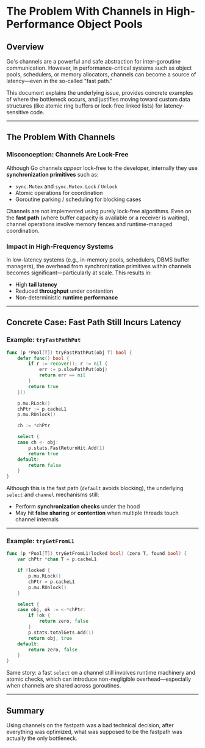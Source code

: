 # The Problem With Channels in High-Performance Object Pools

## Overview

Go's channels are a powerful and safe abstraction for inter-goroutine communication. However, in performance-critical systems such as object pools, schedulers, or memory allocators, channels can become a source of latency—even in the so-called "fast path."

This document explains the underlying issue, provides concrete examples of where the bottleneck occurs, and justifies moving toward custom data structures (like atomic ring buffers or lock-free linked lists) for latency-sensitive code.

---

## The Problem With Channels

### Misconception: Channels Are Lock-Free

Although Go channels _appear_ lock-free to the developer, internally they use **synchronization primitives** such as:

- `sync.Mutex` and `sync.Mutex.Lock` / `Unlock`
- Atomic operations for coordination
- Goroutine parking / scheduling for blocking cases

Channels are not implemented using purely lock-free algorithms. Even on the **fast path** (where buffer capacity is available or a receiver is waiting), channel operations involve memory fences and runtime-managed coordination.

### Impact in High-Frequency Systems

In low-latency systems (e.g., in-memory pools, schedulers, DBMS buffer managers), the overhead from synchronization primitives within channels becomes significant—particularly at scale. This results in:

- High **tail latency**
- Reduced **throughput** under contention
- Non-deterministic **runtime performance**

---

## Concrete Case: Fast Path Still Incurs Latency

### Example: `tryFastPathPut`

```go
func (p *Pool[T]) tryFastPathPut(obj T) bool {
	defer func() bool {
		if r := recover(); r != nil {
			err := p.slowPathPut(obj)
			return err == nil
		}
		return true
	}()

	p.mu.RLock()
	chPtr := p.cacheL1
	p.mu.RUnlock()

	ch := *chPtr

	select {
	case ch <- obj:
		p.stats.FastReturnHit.Add(1)
		return true
	default:
		return false
	}
}
```

Although this is the fast path (`default` avoids blocking), the underlying `select` and `channel` mechanisms still:

- Perform **synchronization checks** under the hood
- May hit **false sharing** or **contention** when multiple threads touch channel internals

---

### Example: `tryGetFromL1`

```go
func (p *Pool[T]) tryGetFromL1(locked bool) (zero T, found bool) {
	var chPtr *chan T = p.cacheL1

	if !locked {
		p.mu.RLock()
		chPtr = p.cacheL1
		p.mu.RUnlock()
	}

	select {
	case obj, ok := <-*chPtr:
		if !ok {
			return zero, false
		}
		p.stats.totalGets.Add(1)
		return obj, true
	default:
		return zero, false
	}
}
```

Same story: a fast `select` on a channel still involves runtime machinery and atomic checks, which can introduce non-negligible overhead—especially when channels are shared across goroutines.

---

## Summary

Using channels on the fastpath was a bad technical decision, after everything was optimized, what was supposed to be the fastpath was actually the only bottleneck.
